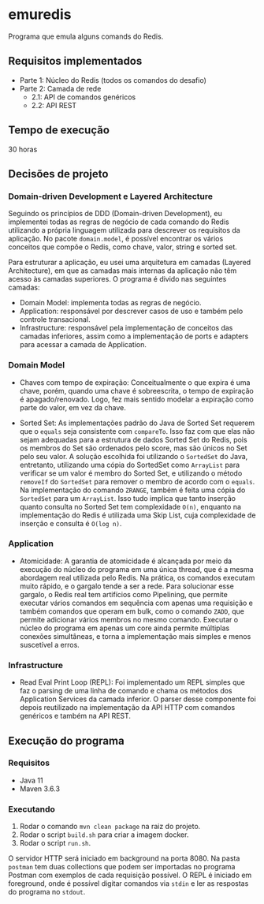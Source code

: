# emuredis

Programa que emula alguns comands do Redis.

## Requisitos implementados

- Parte 1: Núcleo do Redis (todos os comandos do desafio)
- Parte 2: Camada de rede
    - 2.1: API de comandos genéricos
    - 2.2: API REST

## Tempo de execução

30 horas

## Decisões de projeto

### Domain-driven Development e Layered Architecture

Seguindo os princípios de DDD (Domain-driven Development), eu implementei todas as regras de negócio
de cada comando do Redis utilizando a própria linguagem utilizada para descrever os requisitos da
aplicação. No pacote `domain.model`, é possível encontrar os vários conceitos que compõe o Redis,
como chave, valor, string e sorted set.

Para estruturar a aplicação, eu usei uma arquitetura em camadas (Layered Architecture), em que as
camadas mais internas da aplicação não têm acesso às camadas superiores. O programa é divido nas
seguintes camadas:

- Domain Model: implementa todas as regras de negócio.
- Application: responsável por descrever casos de uso e também pelo controle transacional.
- Infrastructure: responsável pela implementação de conceitos das camadas inferiores, assim como
a implementação de ports e adapters para acessar a camada de Application.

### Domain Model

- Chaves com tempo de expiração: Conceitualmente o que expira é uma chave, porém, quando uma chave é
sobreescrita, o tempo de expiração é apagado/renovado. Logo, fez mais sentido modelar a expiração
como parte do valor, em vez da chave.

- Sorted Set: As implementações padrão do Java de Sorted Set requerem que o `equals` seja consistente
com `compareTo`. Isso faz com que elas não sejam adequadas para a estrutura de dados Sorted Set do
Redis, pois os membros do Set são ordenados pelo score, mas são únicos no Set pelo seu valor. A
solução escolhida foi utilizando o `SortedSet` do Java, entretanto, utilizando uma cópia do SortedSet
como `ArrayList` para verificar se um valor é membro do Sorted Set, e utilizando o método `removeIf`
do `SortedSet` para remover o membro de acordo com o `equals`. Na implementação do comando `ZRANGE`,
também é feita uma cópia do `SortedSet` para um `ArrayList`. Isso tudo implica que tanto inserção
quanto consulta no Sorted Set tem complexidade `O(n)`, enquanto na implementação do Redis é
utilizada uma Skip List, cuja complexidade de inserção e consulta é `O(log n)`.

### Application

- Atomicidade: A garantia de atomicidade é alcançada por meio da execução do núcleo do programa em
uma única thread, que é a mesma abordagem real utilizada pelo Redis. Na prática, os comandos
executam muito rápido, e o gargalo tende a ser a rede. Para solucionar esse gargalo, o Redis real
tem artifícios como Pipelining, que permite executar vários comandos em sequência com apenas uma
requisição e também comandos que operam em bulk, como o comando `ZADD`, que permite adicionar vários
membros no mesmo comando. Executar o núcleo do programa em apenas um core ainda permite múltiplas
conexões simultâneas, e torna a implementação mais simples e menos suscetível a erros.

### Infrastructure

- Read Eval Print Loop (REPL): Foi implementado um REPL simples que faz o parsing de uma linha de
comando e chama os métodos dos Application Services da camada inferior. O parser desse componente
foi depois reutilizado na implementação da API HTTP com comandos genéricos e também na API REST.

## Execução do programa

### Requisitos

- Java 11
- Maven 3.6.3

### Executando

1. Rodar o comando `mvn clean package` na raiz do projeto.
2. Rodar o script `build.sh` para criar a imagem docker.
2. Rodar o script `run.sh`.

O servidor HTTP será iniciado em background na porta 8080. Na pasta `postman` tem duas collections
que podem ser importadas no programa Postman com exemplos de cada requisição possível. O REPL é
iniciado em foreground, onde é possível digitar comandos via `stdin` e ler as respostas do programa
no `stdout`.
